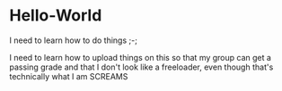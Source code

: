 # Hello-World
I need to learn how to do things ;-;

I need to learn how to upload things on this so that my group can get a passing grade
and that I don't look like a freeloader, even though that's technically what I am
SCREAMS
